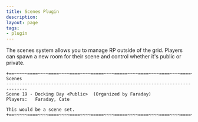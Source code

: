 ```yaml
---
title: Scenes Plugin
description:
layout: page
tags: 
- plugin
---
```


The scenes system allows you to manage RP outside of the grid.  Players can spawn a new room for their scene and control whether it's public or private.

    +==~~~~~====~~~~====~~~~====~~~~=====~~~~=====~~~~====~~~~====~~~~====~~~~~==+
    Scenes
    ------------------------------------------------------------------------------
    Scene 19 - Docking Bay <Public>  (Organized by Faraday)
    Players:   Faraday, Cate
    
    This would be a scene set.
    +==~~~~~====~~~~====~~~~====~~~~=====~~~~=====~~~~====~~~~====~~~~====~~~~~==+